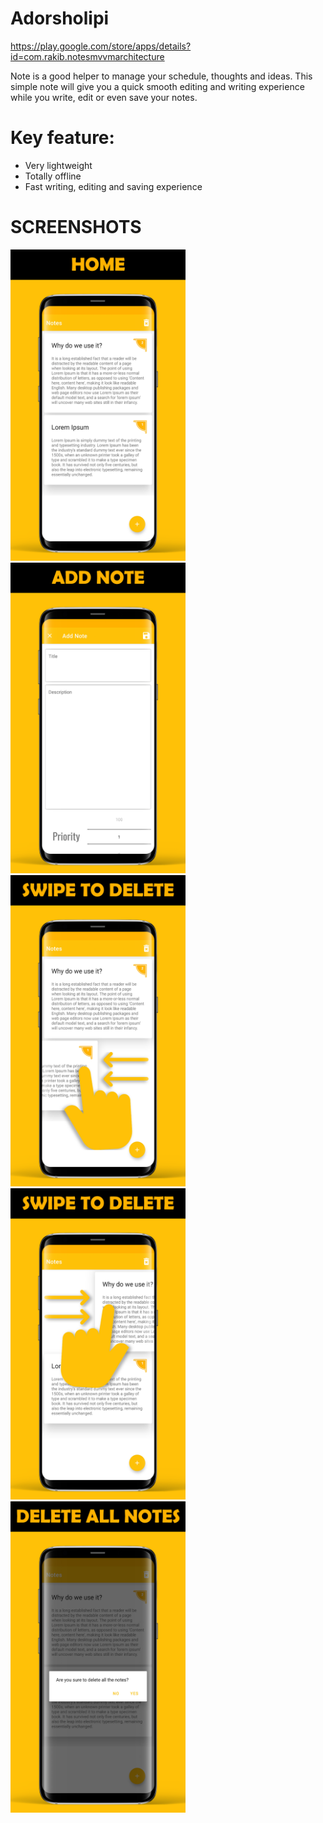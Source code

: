 # Adorsholipi
https://play.google.com/store/apps/details?id=com.rakib.notesmvvmarchitecture


Note is a good helper to manage your schedule, thoughts and ideas. 
This simple note will give you a quick smooth editing and writing experience while you write, edit or even save your notes.

# Key feature:
* Very lightweight
* Totally offline
* Fast writing, editing and saving experience





# SCREENSHOTS
<img src="images/home_ss.png" width=280>

<img src="images/add_note.png" width=280>

<img src="images/swipe_to _delete_left.png" width=280>

<img src="images/swipe_to _delete_right.png" width=280>

<img src="images/delete_all_notes.png" width=280>
